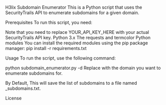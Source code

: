 H3lix Subdomain Enumerator
This is a Python script that uses the SecurityTrails API to enumerate subdomains for a given domain.

Prerequisites
To run this script, you need:

Note that you need to replace YOUR_API_KEY_HERE with your actual SecurityTrails API key.
Python 3.x
The requests and termcolor Python modules
You can install the required modules using the pip package manager:
pip install -r requirements.txt

Usage
To run the script, use the following command:

python subdomain_enumerator.py -d <domain>
Replace <domain> with the domain you want to enumerate subdomains for.

By Default, This will save the list of subdomains to a file named <domain>\_subdomains.txt.

License
